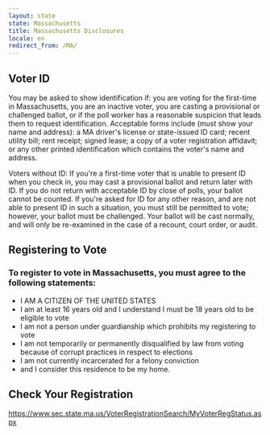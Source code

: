 ```yaml
---
layout: state
state: Massachusetts
title: Massachusetts Disclosures
locale: en
redirect_from: /MA/
---
```


## Voter ID

You may be asked to show identification if: you are voting for the first-time in Massachusetts, you are an inactive voter, you are casting a provisional or challenged ballot, or if the poll worker has a reasonable suspicion that leads them to request identification. Acceptable forms include (must show your name and address): a MA driver's license or state-issued ID card; recent utility bill; rent receipt; signed lease; a copy of a voter registration affidavit; or any other printed identification which contains the voter's name and address.

Voters without ID: If you're a first-time voter that is unable to present ID when you check in, you may cast a provisional ballot and return later with ID. If you do not return with acceptable ID by close of polls, your ballot cannot be counted. If you're asked for ID for any other reason, and are not able to present ID in such a situation, you must still be permitted to vote; however, your ballot must be challenged. Your ballot will be cast normally, and will only be re-examined in the case of a recount, court order, or audit.

## Registering to Vote

### To register to vote in Massachusetts, you must agree to the following statements:

* I AM A CITIZEN OF THE UNITED STATES
* I am at least 16 years old and I understand I must be 18 years old to be eligible to vote
* I am not a person under guardianship which prohibits my registering to vote
* I am not temporarily or permanently disqualified by law from voting because of corrupt practices in respect to elections
* I am not currently incarcerated for a felony conviction
* and I consider this residence to be my home.

## Check Your Registration

<https://www.sec.state.ma.us/VoterRegistrationSearch/MyVoterRegStatus.aspx>
